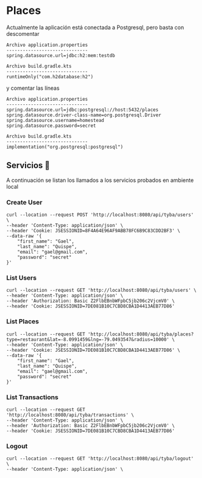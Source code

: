 # Places
Actualmente la aplicación está conectada a Postgresql, pero basta con descomentar
```
Archivo application.properties
------------------------------
spring.datasource.url=jdbc:h2:mem:testdb

Archivo build.gradle.kts
------------------------------
runtimeOnly("com.h2database:h2")
```
y comentar las líneas
```
Archivo application.properties
------------------------------
spring.datasource.url=jdbc:postgresql://host:5432/places
spring.datasource.driver-class-name=org.postgresql.Driver
spring.datasource.username=homestead
spring.datasource.password=secret

Archivo build.gradle.kts
------------------------------
implementation("org.postgresql:postgresql")
```

## Servicios 🚀
A continuación se listan los llamados a los servicios probados en ambiente local

### Create User
```
curl --location --request POST 'http://localhost:8080/api/tyba/users' \
--header 'Content-Type: application/json' \
--header 'Cookie: JSESSIONID=8F4A64E96AF9ABB78FC6B9C83CDD2BF3' \
--data-raw '{
    "first_name": "Gael",
    "last_name": "Quispe",
    "email": "gael@gmail.com",
    "password": "secret"
}'
```

### List Users
```
curl --location --request GET 'http://localhost:8080/api/tyba/users' \
--header 'Content-Type: application/json' \
--header 'Authorization: Basic Z2FlbEBnbWFpbC5jb206c2VjcmV0' \
--header 'Cookie: JSESSIONID=7DE081B10C7CBD8CBA1D4413AEB77D86'
```

### List Places
```
curl --location --request GET 'http://localhost:8080/api/tyba/places?type=restaurant&lat=-8.0991459&lng=-79.0493547&radius=10000' \
--header 'Content-Type: application/json' \
--header 'Cookie: JSESSIONID=7DE081B10C7CBD8CBA1D4413AEB77D86' \
--data-raw '{
    "first_name": "Gael",
    "last_name": "Quispe",
    "email": "gael@gmail.com",
    "password": "secret"
}'
```

### List Transactions
```
curl --location --request GET 'http://localhost:8080/api/tyba/transactions' \
--header 'Content-Type: application/json' \
--header 'Authorization: Basic Z2FlbEBnbWFpbC5jb206c2VjcmV0' \
--header 'Cookie: JSESSIONID=7DE081B10C7CBD8CBA1D4413AEB77D86'
```

### Logout
```
curl --location --request GET 'http://localhost:8080/api/tyba/logout' \
--header 'Content-Type: application/json' \
```
